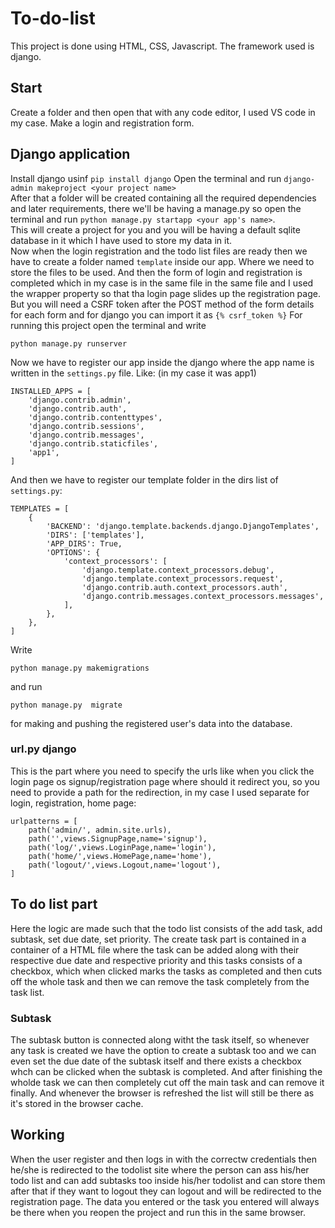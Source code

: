 # To-do-list
This project is done using HTML, CSS, Javascript. The framework used is django.
## Start
Create a folder and then open that with any code editor, I used VS code in my case. Make a login and registration form.
## Django application
Install django usinf `pip install django`
Open the terminal and run `django-admin makeproject <your project name>`<br>
After that a folder will be created containing all the required dependencies and later requirements, there we'll be having a manage.py so open the terminal and run `python manage.py startapp <your app's name>`.<br>
This will create a project for you and you will be having a default sqlite database in it which I have used to store my data in it.<br>
Now when the login registration and the todo list files are ready then we have to create a folder named `template` inside our app. Where we need to store the files to be used.
And then the form of login and registration is completed which in my case is in the same file in the same file and I used the wrapper property so that tha login page slides up the registration page. But you will need a CSRF token after the POST method of the form details for each form and for django you can import it as `{% csrf_token %}`
For running this project open the terminal and write 
~~~
python manage.py runserver
~~~
Now we have to register our app inside the django where the app name is written in the `settings.py` file. Like: (in my case it was app1)
~~~
INSTALLED_APPS = [
    'django.contrib.admin',
    'django.contrib.auth',
    'django.contrib.contenttypes',
    'django.contrib.sessions',
    'django.contrib.messages',
    'django.contrib.staticfiles',
    'app1',
]
~~~

And then we have to register our template folder in the dirs list of `settings.py`:
~~~
TEMPLATES = [
    {
        'BACKEND': 'django.template.backends.django.DjangoTemplates',
        'DIRS': ['templates'],
        'APP_DIRS': True,
        'OPTIONS': {
            'context_processors': [
                'django.template.context_processors.debug',
                'django.template.context_processors.request',
                'django.contrib.auth.context_processors.auth',
                'django.contrib.messages.context_processors.messages',
            ],
        },
    },
]

~~~
Write 
~~~
python manage.py makemigrations
~~~
 and run 
 ~~~
 python manage.py  migrate
 ~~~

for making and pushing the registered user's data into the database.
### url.py django
This is the part where you need to specify the urls like when you click the login page os signup/registration page where should it redirect you, so you need to provide a path for the redirection, in my case I used separate for login, registration, home page:
~~~
urlpatterns = [
    path('admin/', admin.site.urls),
    path('',views.SignupPage,name='signup'),
    path('log/',views.LoginPage,name='login'),
    path('home/',views.HomePage,name='home'),
    path('logout/',views.Logout,name='logout'),
]
~~~

 ## To do list part
 Here the logic are made such that the todo list consists of the add task, add subtask, set due date, set priority.
 The create task part is contained in a container of a HTML file where the task can be added along with their respective due date and respective priority and this tasks consists of a checkbox, which when clicked marks the tasks as completed and then cuts off the whole task and then we can remove the task completely from the task list.
 ### Subtask
 The subtask button is connected along witht the task itself, so whenever any task is created we have the option to create a subtask too and we can even set the due date of the subtask itself and there exists a checkbox whch can be clicked when the subtask is completed.
 And after finishing the wholde task we can then completely cut off the main task and can remove it finally.
 And whenever the browser is refreshed the list will still be there as it's stored in the browser cache.
 ## Working
 When the user register and then logs in with the correctw credentials then he/she is redirected to the todolist site where the person can ass his/her todo list and can add subtasks too inside his/her todolist and can store them after that if they want to logout they can logout and will be redirected to the registration page. The data you entered or the task you entered will always be there when you reopen the project and run this in the same browser.
